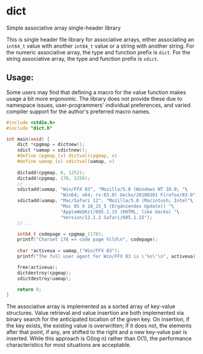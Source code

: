 # dict
Simple associative array single-header library

This is single header file library for associative arrays, either
associating an `int64_t` value with another `int64_t` value or a string
with another string. For the numeric associative array, the type
and function prefix is `dict`. For the string associative array, the
type and function prefix is `sdict`. 

## Usage:

Some users may find that defining a macro for the value function makes
usage a bit more ergonomic. The library does not provide these due to
namespace issues, user-programmers' individual preferences, and 
varied compiler support for the author's preferred macro names.

```c
#include <stdio.h>
#include "dict.h"

int main(void) {
    dict *cpgmap = dictnew();
    sdict *uamap = sdictnew();
    #define cpgmap_(x) dictval(cpgmap, x)
    #define uamap_(x) sdictval(uamap, x)
    
    dictadd(cpgmap, 0, 1252);
    dictadd(cpgmap, 178, 1256);
    // ...
    sdictadd(uamap, "Win/FFX 83", "Mozilla/5.0 (Windows NT 10.0; "\
                    "Win64; x64; rv:83.0) Gecko/20100101 Firefox/83.0");
    sdictadd(uamap, "Mac/Safari 12", "Mozilla/5.0 (Macintosh; Intel"\
                    "Mac OS X 10_15_5 (Ergänzendes Update)) "\
                    "AppleWebKit/605.1.15 (KHTML, like Gecko) "\
                    "Version/12.1.1 Safari/605.1.15");
    // ...

    int64_t codepage = cpgmap_(178);
    printf("Charset 178 => code page %lld\n", codepage);
    
    char *activeua = uamap_("Win/FFX 83");
    printf("The full user agent for Win/FFX 83 is \'%s\'\n", activeua);

    free(activeua);
    dictdestroy(cpgmap);
    sdictdestroy(uamap);

    return 0;
}
```

The associative array is implemented as a sorted array of 
key-value structures. Value retrieval and value insertion are both
implemented via binary search for the anticipated location of the
given key. On insertion, if the key exists, the existing value is
overwritten; if it does not, the elements after that point, if
any, are shifted to the right and a new key-value pair is inserted.
While this approach is O(log n) rather than O(1), the performance
characteristics for most situations are acceptable.